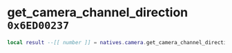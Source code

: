 # get_camera_channel_direction `0x6ED00237`

```lua
local result --[[ number ]] = natives.camera.get_camera_channel_direction(_unk0 --[[ number ]], _unk1 --[[ number ]])
```